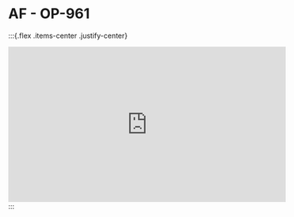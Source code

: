 # AF - OP-961

:::{.flex .items-center .justify-center}
<iframe width="560" height="315" src="https://www.youtube.com/embed/_0eEXlPLOZ4" title="YouTube video player" frameborder="0" allow="accelerometer; autoplay; clipboard-write; encrypted-media; gyroscope; picture-in-picture" allowfullscreen></iframe>
:::
